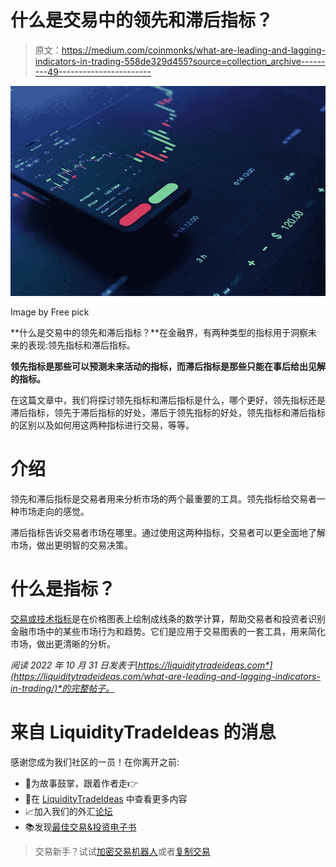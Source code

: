 # 什么是交易中的领先和滞后指标？

> 原文：<https://medium.com/coinmonks/what-are-leading-and-lagging-indicators-in-trading-558de329d455?source=collection_archive---------49----------------------->

![](img/49a97c9baa94fb39a0cc2221c25f0328.png)

Image by Free pick

**什么是交易中的领先和滞后指标？**在金融界，有两种类型的指标用于洞察未来的表现:领先指标和滞后指标。

**领先指标是那些可以预测未来活动的指标，而滞后指标是那些只能在事后给出见解的指标。**

在这篇文章中，我们将探讨领先指标和滞后指标是什么，哪个更好，领先指标还是滞后指标，领先于滞后指标的好处，滞后于领先指标的好处，领先指标和滞后指标的区别以及如何用这两种指标进行交易，等等。

# 介绍

领先和滞后指标是交易者用来分析市场的两个最重要的工具。领先指标给交易者一种市场走向的感觉。

滞后指标告诉交易者市场在哪里。通过使用这两种指标，交易者可以更全面地了解市场，做出更明智的交易决策。

# 什么是指标？

[交易或技术指标](https://liquiditytradeideas.com/trading-indicators-explained/)是在价格图表上绘制成线条的数学计算，帮助交易者和投资者识别金融市场中的某些市场行为和趋势。它们是应用于交易图表的一套工具，用来简化市场，做出更清晰的分析。

*阅读 2022 年 10 月 31 日发表于*[*https://liquiditytradeideas.com*](https://liquiditytradeideas.com/what-are-leading-and-lagging-indicators-in-trading/)*的完整帖子。*

# 来自 LiquidityTradeIdeas 的消息

感谢您成为我们社区的一员！在你离开之前:

*   👏为故事鼓掌，跟着作者走👉
*   📰在 [LiquidityTradeIdeas](https://liquiditytradeideas.com/) 中查看更多内容
*   📈加入我们的外汇[论坛](https://liquiditytradeideas.com/community/)
*   📚发现[最佳交易&投资电子书](https://liquiditytradeideas.com/trading-e-books/)

> 交易新手？试试[加密交易机器人](/coinmonks/crypto-trading-bot-c2ffce8acb2a)或者[复制交易](/coinmonks/top-10-crypto-copy-trading-platforms-for-beginners-d0c37c7d698c)